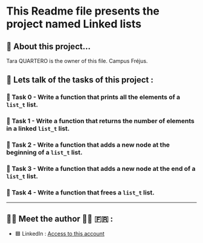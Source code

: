 # This Readme file presents the project named Linked lists

## :file_folder: About this project...

Tara QUARTERO is the owner of this file. Campus Fréjus.

## :wrench: Lets talk of the tasks of this project :

### :small_orange_diamond: Task 0 - Write a function  that prints all the elements of a `list_t` list.

### :small_orange_diamond:  Task 1 - Write a function that returns the number of elements in a linked `list_t` list.

### :small_orange_diamond:  Task 2 - Write a function that adds a new node at the beginning of a `list_t` list.

### :small_orange_diamond:  Task 3 - Write a function that adds a new node at the end of a `list_t` list.

### :small_orange_diamond:  Task 4 - Write a function that frees a `list_t` list.

---

## :woman_technologist: Meet the author :woman_technologist: :fr: :

- :blue_square: LinkedIn : [Access to this account](https://www.linkedin.com/in/tara-alexandra-quartero-a34534177/)


